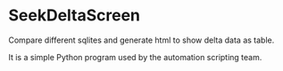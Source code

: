 SeekDeltaScreen
===============

Compare different sqlites and generate html to show delta data as table.

It is a simple Python program used by the automation scripting team.
